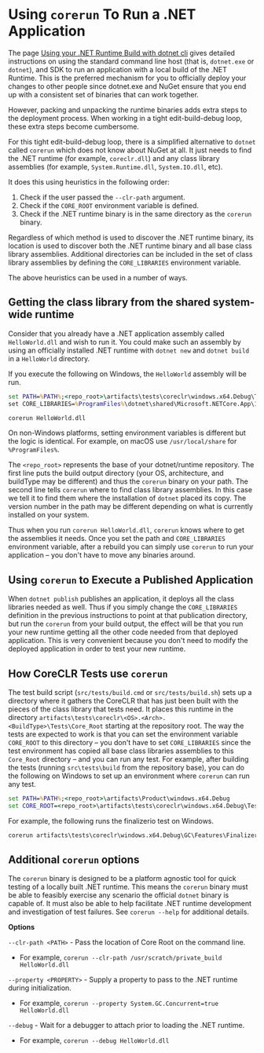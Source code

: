 
# Using `corerun` To Run a .NET Application

The page [Using your .NET Runtime Build with dotnet cli](../using-dotnet-cli.md) gives detailed instructions on using the standard
command line host (that is, `dotnet.exe` or `dotnet`), and SDK to run an application with a local build of the
.NET Runtime. This is the preferred mechanism for you to officially deploy
your changes to other people since dotnet.exe and NuGet ensure that you end up with a consistent
set of binaries that can work together.

However, packing and unpacking the runtime binaries adds extra steps to the deployment process. When
working in a tight edit-build-debug loop, these extra steps become cumbersome.

For this tight edit-build-debug loop, there is a simplified alternative to `dotnet` called `corerun` which
does not know about NuGet at all. It just needs to find the .NET runtime (for example, `coreclr.dll`)
and any class library assemblies (for example, `System.Runtime.dll`, `System.IO.dll`, etc).

It does this using heuristics in the following order:

1. Check if the user passed the `--clr-path` argument.
1. Check if the `CORE_ROOT` environment variable is defined.
1. Check if the .NET runtime binary is in the same directory as the `corerun` binary.

Regardless of which method is used to discover the .NET runtime binary, its location is used to discover
both the .NET runtime binary and all base class library assemblies. Additional directories can be included
in the set of class library assemblies by defining the `CORE_LIBRARIES` environment variable.

The above heuristics can be used in a number of ways.

## Getting the class library from the shared system-wide runtime

Consider that you already have a .NET application assembly called `HelloWorld.dll` and wish to run it.
You could make such an assembly by using an officially installed .NET runtime with `dotnet new` and `dotnet build` in a `HelloWorld` directory.

If you execute the following on Windows, the `HelloWorld` assembly will be run.

```cmd
set PATH=%PATH%;<repo_root>\artifacts\tests\coreclr\windows.x64.Debug\Tests\Core_Root\
set CORE_LIBRARIES=%ProgramFiles%\dotnet\shared\Microsoft.NETCore.App\1.0.0

corerun HelloWorld.dll
```

On non-Windows platforms, setting environment variables is different but the logic is identical. For example, on macOS use `/usr/local/share` for `%ProgramFiles%`.

The `<repo_root>` represents the base of your dotnet/runtime repository. The first line puts the build output directory
(your OS, architecture, and buildType may be different) and thus the `corerun` binary on your path.
The second line tells `corerun` where to find class library assemblies. In this case we tell it to find them where
the installation of `dotnet` placed its copy. The version number in the path may be different depending on what
is currently installed on your system.

Thus when you run `corerun HelloWorld.dll`, `corerun` knows where to get the assemblies it needs.
Once you set the path and `CORE_LIBRARIES` environment variable, after a rebuild you can simply use
`corerun` to run your application &ndash; you don't have to move any binaries around.

## Using `corerun` to Execute a Published Application

When `dotnet publish` publishes an application, it deploys all the class libraries needed as well.
Thus if you simply change the `CORE_LIBRARIES` definition in the previous instructions to point at
that publication directory, but run the `corerun` from your build output, the effect will be that you
run your new runtime getting all the other code needed from that deployed application. This is
very convenient because you don't need to modify the deployed application in order to test
your new runtime.

## How CoreCLR Tests use `corerun`

The test build script (`src/tests/build.cmd` or `src/tests/build.sh`) sets up a directory where it
gathers the CoreCLR that has just been built with the pieces of the class library that tests need.
It places this runtime in the directory
`artifacts\tests\coreclr\<OS>.<Arch>.<BuildType>\Tests\Core_Root`
 starting at the repository root. The way the tests are expected to work is that you can set the environment
variable `CORE_ROOT` to this directory &ndash; you don't have to set `CORE_LIBRARIES` since the test environment has copied all base class libraries assemblies to this `Core_Root` directory &ndash; and you can run any test. For example, after building the tests
(running `src\tests\build` from the repository base), you can do the following on Windows to set up an environment where `corerun` can run any test.

```cmd
set PATH=%PATH%;<repo_root>\artifacts\Product\windows.x64.Debug
set CORE_ROOT=<repo_root>\artifacts\tests\coreclr\windows.x64.Debug\Tests\Core_Root
```
For example, the following runs the finalizerio test on Windows.

```cmd
corerun artifacts\tests\coreclr\windows.x64.Debug\GC\Features\Finalizer\finalizeio\finalizeio\finalizeio.dll
```

## Additional `corerun` options

The `corerun` binary is designed to be a platform agnostic tool for quick testing of a locally built .NET runtime.
This means the `corerun` binary must be able to feasibly exercise any scenario the official `dotnet` binary is capable
of. It must also be able to help facilitate .NET runtime development and investigation of test failures.
See `corerun --help` for additional details.

**Options**

`--clr-path <PATH>` - Pass the location of Core Root on the command line.
- For example, `corerun --clr-path /usr/scratch/private_build HelloWorld.dll`

`--property <PROPERTY>` - Supply a property to pass to the .NET runtime during initialization.
- For example, `corerun --property System.GC.Concurrent=true HelloWorld.dll`

`--debug` - Wait for a debugger to attach prior to loading the .NET runtime.
- For example, `corerun --debug HelloWorld.dll`
